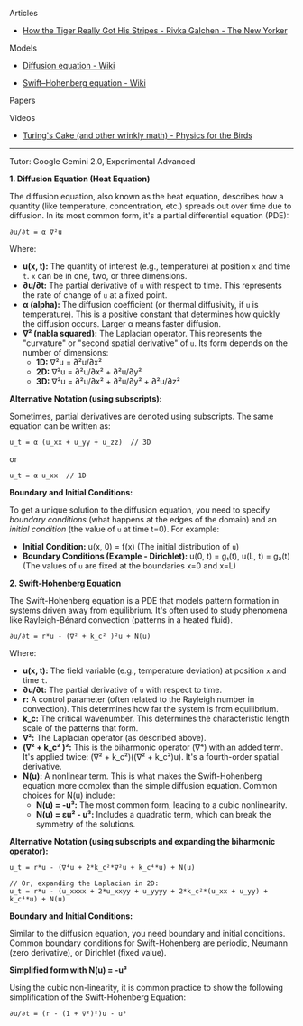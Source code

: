 Articles
* [How the Tiger Really Got His Stripes - Rivka Galchen - The New Yorker](https://www.newyorker.com/science/elements/how-the-tiger-really-got-his-stripes)

Models
* [Diffusion equation - Wiki](https://en.wikipedia.org/wiki/Diffusion_equation)
  
* [Swift–Hohenberg equation - Wiki](https://en.wikipedia.org/wiki/Swift–Hohenberg_equation)

Papers

Videos
* [Turing's Cake (and other wrinkly math) - Physics for the Birds](https://youtu.be/icQ_BTtNGEo?si=fSh-SmWKEw19m7je)

- - - -

Tutor: Google Gemini 2.0, Experimental Advanced 

**1. Diffusion Equation (Heat Equation)**

The diffusion equation, also known as the heat equation, describes how a quantity (like temperature, concentration, etc.) spreads out over time due to diffusion. In its most common form, it's a partial differential equation (PDE):

```
∂u/∂t = α ∇²u
```

Where:

*   **u(x, t):**  The quantity of interest (e.g., temperature) at position `x` and time `t`.  `x` can be in one, two, or three dimensions.
*   **∂u/∂t:** The partial derivative of `u` with respect to time. This represents the rate of change of `u` at a fixed point.
*   **α (alpha):** The diffusion coefficient (or thermal diffusivity, if `u` is temperature). This is a positive constant that determines how quickly the diffusion occurs.  Larger α means faster diffusion.
*   **∇² (nabla squared):** The Laplacian operator.  This represents the "curvature" or "second spatial derivative" of `u`.  Its form depends on the number of dimensions:
    *   **1D:** ∇²u = ∂²u/∂x²
    *   **2D:** ∇²u = ∂²u/∂x² + ∂²u/∂y²
    *   **3D:** ∇²u = ∂²u/∂x² + ∂²u/∂y² + ∂²u/∂z²

**Alternative Notation (using subscripts):**

Sometimes, partial derivatives are denoted using subscripts.  The same equation can be written as:

```
u_t = α (u_xx + u_yy + u_zz)  // 3D
```

or

```
u_t = α u_xx  // 1D
```

**Boundary and Initial Conditions:**

To get a unique solution to the diffusion equation, you need to specify *boundary conditions* (what happens at the edges of the domain) and an *initial condition* (the value of `u` at time t=0). For example:

*   **Initial Condition:** u(x, 0) = f(x)  (The initial distribution of `u`)
*   **Boundary Conditions (Example - Dirichlet):** u(0, t) = g₁(t),  u(L, t) = g₂(t) (The values of `u` are fixed at the boundaries x=0 and x=L)

**2. Swift-Hohenberg Equation**

The Swift-Hohenberg equation is a PDE that models pattern formation in systems driven away from equilibrium.  It's often used to study phenomena like Rayleigh-Bénard convection (patterns in a heated fluid).

```
∂u/∂t = r*u - (∇² + k_c² )²u + N(u)
```

Where:

*   **u(x, t):** The field variable (e.g., temperature deviation) at position `x` and time `t`.
*   **∂u/∂t:** The partial derivative of `u` with respect to time.
*   **r:** A control parameter (often related to the Rayleigh number in convection). This determines how far the system is from equilibrium.
*   **k_c:** The critical wavenumber. This determines the characteristic length scale of the patterns that form.
*   **∇²:** The Laplacian operator (as described above).
*   **(∇² + k_c² )²:**  This is the biharmonic operator (∇⁴) with an added term. It's applied twice:  (∇² + k_c²)((∇² + k_c²)u). It's a fourth-order spatial derivative.
* **N(u):** A nonlinear term.  This is what makes the Swift-Hohenberg equation more complex than the simple diffusion equation. Common choices for N(u) include:
    *   **N(u) = -u³:**  The most common form, leading to a cubic nonlinearity.
    *   **N(u) = εu² - u³:**  Includes a quadratic term, which can break the symmetry of the solutions.

**Alternative Notation (using subscripts and expanding the biharmonic operator):**

```
u_t = r*u - (∇⁴u + 2*k_c²*∇²u + k_c⁴*u) + N(u)

// Or, expanding the Laplacian in 2D:
u_t = r*u - (u_xxxx + 2*u_xxyy + u_yyyy + 2*k_c²*(u_xx + u_yy) + k_c⁴*u) + N(u)
```

**Boundary and Initial Conditions:**

Similar to the diffusion equation, you need boundary and initial conditions. Common boundary conditions for Swift-Hohenberg are periodic, Neumann (zero derivative), or Dirichlet (fixed value).

**Simplified form with N(u) = -u³**

Using the cubic non-linearity, it is common practice to show the following simplification of the Swift-Hohenberg Equation:

```
∂u/∂t = (r - (1 + ∇²)²)u - u³
```

